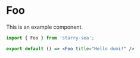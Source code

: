 # Foo

This is an example component.

```jsx
import { Foo } from 'starry-sea';

export default () => <Foo title="Hello dumi!" />
```
